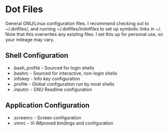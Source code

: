 # Dot Files
General GNU/Linux configuration files. I recommend checking out to
~/.dotfiles/, and running ~/.dotfiles/lndotfiles to set up symbolic
links in ~/. Note that this overwrites any existing files. I set this
up for personal use, so your mileage may vary.

## Shell Configuration

* .bash_profile - Sourced for login shells
* .bashrc - Sourced for interactive, non-login shells
* .infokey - Info key configuration
* .profile - Global configuration run by most shells
* .inputrc - GNU Readline configuration

## Application Configuration
* .screenrc - Screen configuration
* .vimrc - Vi IMproved bindings and configuration
